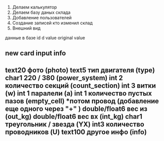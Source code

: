 1. Делаем калькулятор
2. Делаем базу даных склада
3. Добавление пользователей
4. Создание записей кто изменил склад
5. Внешний вид


данные в базе
id
d
value
original value



new card input info 
-------------------

 text20  фото (photo) 
 text5   тип двигателя (type)
 char1   220 / 380 (power_system)
 int 2   количество секций  (count_section)
 int 3   витки  (w)
 int 1   паралели (a)
 int 1   количество пустых пазов (empty_cell)
    *потом   провод (добавление еще одного через "+" )
 double/float6   вес из (out_kg)
 double/float6   вес вх (int_kg)
 char1   треугольник / звезда (YX)
 int3   количество проводников (U)
 text100 другое инфо        (info)
---------------------------------

